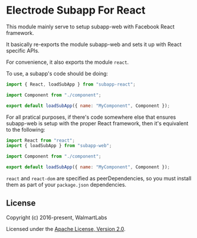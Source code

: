 # Electrode Subapp For React

This module mainly serve to setup subapp-web with Facebook React framework.

It basically re-exports the module subapp-web and sets it up with React specific APIs.

For convenience, it also exports the module `react`.

To use, a subapp's code should be doing:

```js
import { React, loadSubApp } from "subapp-react";

import Component from "./component";

export default loadSubApp({ name: "MyComponent", Component });
```

For all pratical purposes, if there's code somewhere else that ensures subapp-web is setup with the proper React framework, then it's equivalent to the following:

```js
import React from "react";
import { loadSubApp } from "subapp-web";

import Component from "./component";

export default loadSubApp({ name: "MyComponent", Component });
```

`react` and `react-dom` are specified as peerDependencies, so you must install them as part of your `package.json` dependencies.

## License

Copyright (c) 2016-present, WalmartLabs

Licensed under the [Apache License, Version 2.0].

[apache license, version 2.0]: https://www.apache.org/licenses/LICENSE-2.0
